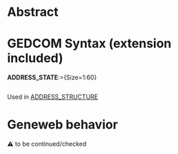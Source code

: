 ﻿# Abstract

# GEDCOM Syntax (extension included)

**ADDRESS_STATE**:={Size=1:60}
<pre>
</pre>
Used in <a href=Ged.ADDRESS_STRUCTURE.md>ADDRESS_STRUCTURE</a><br />

# Geneweb behavior


:warning: to be continued/checked

